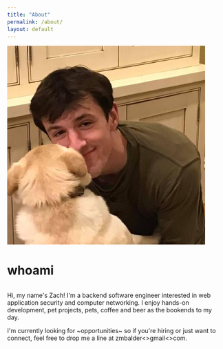 ```yaml
---
title: "About"
permalink: /about/
layout: default
---
```


<div>
  <img class="profpic" src="/assets/img/profpic.jpeg" />
  <h1 style="display: inline-block">whoami</h1>
</div>

Hi, my name's Zach! I'm a backend software engineer interested in web application security and computer networking. I enjoy hands-on development, pet projects, pets, coffee and beer as the bookends to my day.

I'm currently looking for ~opportunities~ so if you're hiring or just want to connect, feel free to drop me a line at zmbalder<<at>>gmail<<dot>>com.
